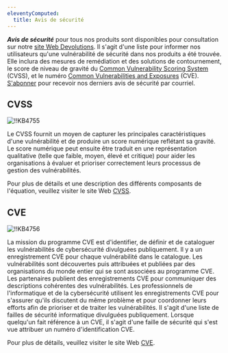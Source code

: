 ```yaml
---
eleventyComputed:
  title: Avis de sécurité
---
```

***Avis de sécurité*** pour tous nos produits sont disponibles pour consultation sur notre [site Web Devolutions](https://devolutions.net/security/advisories). Il s'agit d'une liste pour informer nos utilisateurs qu'une vulnérabilité de sécurité dans nos produits a été trouvée. Elle inclura des mesures de remédiation et des solutions de contournement, le score de niveau de gravité du [Common Vulnerability Scoring System](https://www.first.org/cvss/) (CVSS), et le numéro [Common Vulnerabilities and Exposures](https://cve.mitre.org/index.html) (CVE). [S'abonner](https://devolutions.net/security/advisories) pour recevoir nos derniers avis de sécurité par courriel.

## CVSS
![!!KB4755](https://cdnweb.devolutions.net/docs/docs_en_kb_KB4755.png)

Le CVSS fournit un moyen de capturer les principales caractéristiques d'une vulnérabilité et de produire un score numérique reflétant sa gravité. Le score numérique peut ensuite être traduit en une représentation qualitative (telle que faible, moyen, élevé et critique) pour aider les organisations à évaluer et prioriser correctement leurs processus de gestion des vulnérabilités.

Pour plus de détails et une description des différents composants de l'équation, veuillez visiter le site Web [CVSS](https://www.first.org/cvss/).

## CVE
![!!KB4756](https://cdnweb.devolutions.net/docs/docs_en_kb_KB4756.png)

La mission du programme CVE est d'identifier, de définir et de cataloguer les vulnérabilités de cybersécurité divulguées publiquement. Il y a un enregistrement CVE pour chaque vulnérabilité dans le catalogue. Les vulnérabilités sont découvertes puis attribuées et publiées par des organisations du monde entier qui se sont associées au programme CVE. Les partenaires publient des enregistrements CVE pour communiquer des descriptions cohérentes des vulnérabilités. Les professionnels de l'informatique et de la cybersécurité utilisent les enregistrements CVE pour s'assurer qu'ils discutent du même problème et pour coordonner leurs efforts afin de prioriser et de traiter les vulnérabilités. Il s'agit d'une liste de failles de sécurité informatique divulguées publiquement. Lorsque quelqu'un fait référence à un CVE, il s'agit d'une faille de sécurité qui s'est vue attribuer un numéro d'identification CVE.

Pour plus de détails, veuillez visiter le site Web [CVE](https://cve.mitre.org/).
